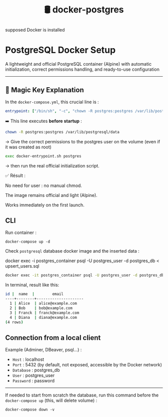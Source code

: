 <h1 align="center">

🛢️ docker-postgres

</h1>

supposed Docker is installed

# PostgreSQL Docker Setup

A lightweight and official PostgreSQL container (Alpine) with automatic initialization, correct permissions handling, and ready-to-use configuration

---

## 🔑 Magic Key Explanation

In the `docker-compose.yml`, this crucial line is :

```yaml
entrypoint: ["/bin/sh", "-c", "chown -R postgres:postgres /var/lib/postgresql/data && exec docker-entrypoint.sh postgres"]
```

➡️ This line executes **before startup** :

```bash
chown -R postgres:postgres /var/lib/postgresql/data
```
→ Give the correct permissions to the postgres user on the volume (even if it was created as root)

```bash
exec docker-entrypoint.sh postgres
```
→ then run the real official initialization script.

✅ Résult :

No need for user : no manual chmod.

The image remains official and light (Alpine).

Works immediately on the first launch.

## CLI 

Run container : 

`docker-compose up -d`

Check `postgresql` database docker image and the inserted data :

docker exec -i postgres_container psql -U postgres_user -d postgres_db < upsert_users.sql

```bash
docker exec -it postgres_container psql -U postgres_user -d postgres_db -c "SELECT * FROM users;"
```

In terminal, result like this:

```bash 
id |  name  |        email         
----+--------+---------------------
  1 | Alice  | alice@example.com
  2 | Bob    | bob@example.com
  3 | Franck | franck@example.com
  4 | Diana  | diana@example.com
(4 rows)
```

## Connection from a local client

Example (Adminer, DBeaver, psql…) :

- `Host` : localhost
- `Port` : 5432 (by default, not exposed, accessible by the Docker network)
- `Database` : postgres_db
- `User` : postgres_user
- `Password` : password

---

If needed to start from scratch the database, run this command before the `docker-compose up` (this, will delete volume) : 

`docker-compose down -v`


